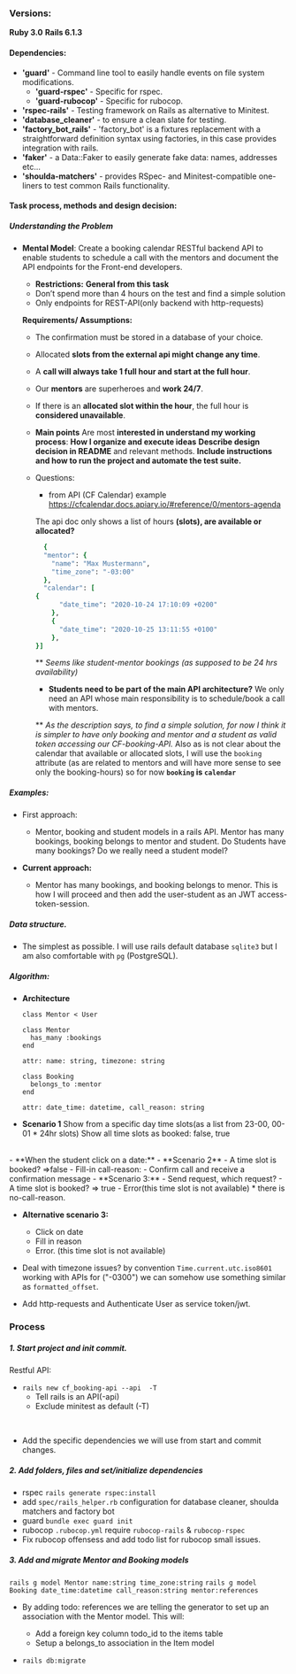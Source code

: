 ### Versions:
**Ruby 3.0**
**Rails 6.1.3**

#### Dependencies:
  * **'guard'** - Command line tool to easily handle events on file system modifications.
    * **'guard-rspec'** - Specific for rspec.
    * **'guard-rubocop'** - Specific for rubocop.
  * **'rspec-rails'** -  Testing framework on Rails as alternative to Minitest.
  * **'database_cleaner'** - to ensure a clean slate for testing.
  * **'factory_bot_rails'** - 'factory_bot' is a fixtures replacement with a straightforward definition syntax using factories, in this case provides integration with rails.
  * **'faker'**  - a Data::Faker to easily generate fake data: names, addresses etc...
  * **'shoulda-matchers'** - provides RSpec- and Minitest-compatible one-liners to test common Rails functionality.

#### Task process, methods and design decision:


##### Understanding the Problem

* **Mental Model**:
Create a booking calendar RESTful backend API to enable students to schedule a call with the mentors and document the API endpoints for the Front-end developers.

  * **Restrictions:**
  **General from this task**
  * Don’t spend more than 4 hours on the test and find a simple solution
  * Only endpoints for REST-API(only backend with http-requests)

  **Requirements/ Assumptions:**
  * The confirmation must be stored in a database of your choice.
  * Allocated **slots from the external api might change any time**.
  * A **call will always take 1 full hour and start at the full hour**.
  * Our **mentors** are superheroes and **work 24/7**.
  * If there is an **allocated slot within the hour**, the full hour is **considered unavailable**.


  * **Main points**
  Are most **interested in understand my working process**:
  **How I organize and execute ideas**
  **Describe design decision in README** and relevant methods.
  **Include instructions and how to run the project and automate the test suite.**


  * Questions:
       -  	from API (CF Calendar) example https://cfcalendar.docs.apiary.io/#reference/0/mentors-agenda

      The api doc only shows a list of hours **(slots), are available or allocated?**
      ```ruby
        {
        "mentor": {
          "name": "Max Mustermann",
          "time_zone": "-03:00"
        },
        "calendar": [
      {
            "date_time": "2020-10-24 17:10:09 +0200"
          },
          {
            "date_time": "2020-10-25 13:11:55 +0100"
          },
      }]
      ```

    ** *Seems like student-mentor bookings (as supposed to be 24 hrs availability)*


    * **Students need to be part of the main API architecture?** We only need an API whose main responsibility is to schedule/book a call with mentors.

    ** *As the description says, to find a simple solution, for now I think it is simpler to have only booking and mentor and a student as valid token accessing our CF-booking-API.*
    Also as is not clear about the calendar that available or allocated slots, I will use the `booking` attribute  (as are related to mentors and will have more sense to see only the booking-hours)
    so for now **`booking` is `calendar`**


##### Examples:
  * First approach:
      - Mentor, booking and student models in a rails API.
      Mentor has many bookings, booking belongs to mentor and student. Do Students have many  bookings?  Do we really need a student model?

  * **Current approach:**
    - Mentor has many bookings, and booking belongs to menor. This is how I will proceed and then add the user-student as an JWT access-token-session.

##### Data structure.
- The simplest as possible. I will use rails default database `sqlite3` but I am also comfortable with `pg` (PostgreSQL).

##### Algorithm:

  * **Architecture**
    ```
    class Mentor < User

    class Mentor
      has_many :bookings
    end

    attr: name: string, timezone: string

    class Booking
      belongs_to :mentor
    end

    attr: date_time: datetime, call_reason: string
    ```
- **Scenario 1**
Show from a specific day time slots(as a list from 23-00, 00-01 * 24hr slots)
Show all time slots as
booked: false, true
</br>
- **When  the student click on a date:**
	- **Scenario 2**
      - A time slot is booked? =>false
      - Fill-in call-reason:
      - Confirm call and receive a confirmation message
  - **Scenario 3:**
    - Send request, which request?
    - A time slot is booked? =>  true
    - Error(this time slot is not available) * there is no-call-reason.

  - **Alternative scenario 3:**
    - Click on date
    - Fill in reason
    - Error. (this time slot is not available)

- Deal with timezone issues? by convention `Time.current.utc.iso8601` working with APIs
for ("-0300") we can somehow use something similar as `formatted_offset`.

- Add http-requests and Authenticate User as service token/jwt.


### Process

##### 1. Start project and init commit.
Restful API:

* `rails new cf_booking-api --api  -T`
	-  Tell rails is an API(-api)
  -  Exclude minitest as default (-T)

</br>

* Add the specific dependencies we will use from start and commit changes.

##### 2. Add folders, files and set/initialize dependencies
* rspec `rails generate rspec:install`
* add `spec/rails_helper.rb` configuration for database cleaner, shoulda matchers and
factory bot
* guard `bundle exec guard init`
* rubocop `.rubocop.yml` require `rubocop-rails` & `rubocop-rspec`
* Fix rubocop offensess and add todo list for rubocop small issues.

##### 3. Add and migrate Mentor and Booking models
`rails g model Mentor name:string time_zone:string`
`rails g model Booking date_time:datetime call_reason:string mentor:references`

* By adding todo: references we are telling the generator to set up an association with the Mentor model.
  This will:

  * Add a foreign key column todo_id to the items table
  * Setup a belongs_to association in the Item model
* `rails db:migrate`

<!-- ##### Configuration
### steps to get the application up and running
##### database creation & initialization
##### run test suite
##### Enpoints -->